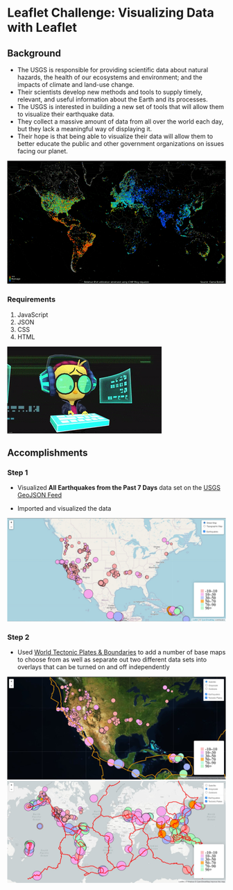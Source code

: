 # Leaflet Challenge: Visualizing Data with Leaflet

## Background

* The USGS is responsible for providing scientific data about natural hazards, the health of our ecosystems and environment; and the impacts of climate and land-use change. 
* Their scientists develop new methods and tools to supply timely, relevant, and useful information about the Earth and its processes. 
* The USGS is interested in building a new set of tools that will allow them to visualize their earthquake data.
* They collect a massive amount of data from all over the world each day, but they lack a meaningful way of displaying it. 
* Their hope is that being able to visualize their data will allow them to better educate the public and other government organizations on issues facing our planet.

![Map GIF](/images/gif.gif)

### Requirements

1. JavaScript
2. JSON
3. CSS
4. HTML

![Coder](/images/2.gif)

## Accomplishments

### Step 1

- Visualized **All Earthquakes from the Past 7 Days** data set on the [USGS GeoJSON Feed](https://earthquake.usgs.gov/earthquakes/feed/v1.0/geojson.php) 

- Imported and visualized the data

![Map 1](/images/step1.jpg)

### Step 2

- Used [World Tectonic Plates & Boundaries](https://github.com/fraxen/tectonicplates) to add a number of base maps to choose from as well as separate out two different data sets into overlays that can be turned on and off independently

![Map 2](/images/step2.jpg) ![Map 2-1](/images/step2-1.jpg)



